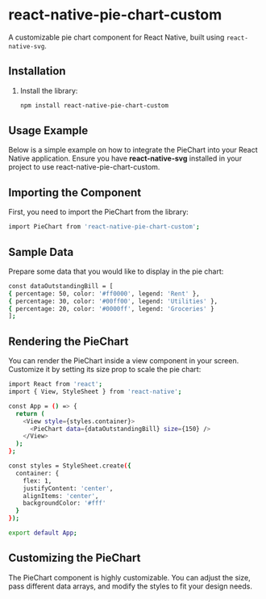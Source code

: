 # react-native-pie-chart-custom

A customizable pie chart component for React Native, built using `react-native-svg`.

## Installation

1. Install the library:

   ```bash
   npm install react-native-pie-chart-custom

   ```

## Usage Example

Below is a simple example on how to integrate the PieChart into your React Native application. Ensure you have **react-native-svg** installed in your project to use react-native-pie-chart-custom.

## Importing the Component

First, you need to import the PieChart from the library:

```bash
import PieChart from 'react-native-pie-chart-custom';
```

## Sample Data

Prepare some data that you would like to display in the pie chart:

```bash
const dataOutstandingBill = [
{ percentage: 50, color: '#ff0000', legend: 'Rent' },
{ percentage: 30, color: '#00ff00', legend: 'Utilities' },
{ percentage: 20, color: '#0000ff', legend: 'Groceries' }
];
```

## Rendering the PieChart

You can render the PieChart inside a view component in your screen.
Customize it by setting its size prop to scale the pie chart:

```bash
import React from 'react';
import { View, StyleSheet } from 'react-native';

const App = () => {
  return (
    <View style={styles.container}>
      <PieChart data={dataOutstandingBill} size={150} />
    </View>
  );
};

const styles = StyleSheet.create({
  container: {
    flex: 1,
    justifyContent: 'center',
    alignItems: 'center',
    backgroundColor: '#fff'
  }
});

export default App;
```

## Customizing the PieChart
The PieChart component is highly customizable. You can adjust the size, pass different data arrays, and modify the styles to fit your design needs.
